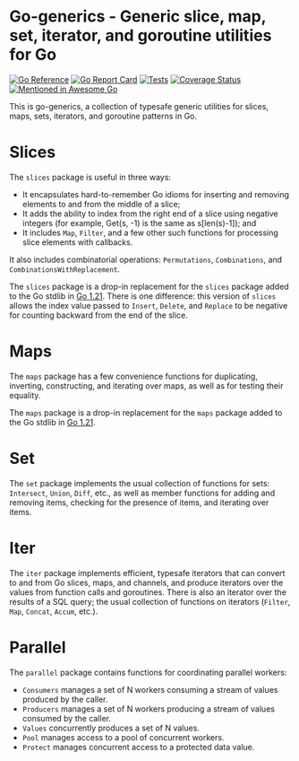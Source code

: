 # Go-generics - Generic slice, map, set, iterator, and goroutine utilities for Go

[![Go Reference](https://pkg.go.dev/badge/github.com/bobg/go-generics/v3.svg)](https://pkg.go.dev/github.com/bobg/go-generics/v3)
[![Go Report Card](https://goreportcard.com/badge/github.com/bobg/go-generics/v3)](https://goreportcard.com/report/github.com/bobg/go-generics/v3)
[![Tests](https://github.com/bobg/go-generics/actions/workflows/go.yml/badge.svg)](https://github.com/bobg/go-generics/actions/workflows/go.yml)
[![Coverage Status](https://coveralls.io/repos/github/bobg/go-generics/badge.svg?branch=master)](https://coveralls.io/github/bobg/go-generics?branch=master)
[![Mentioned in Awesome Go](https://awesome.re/mentioned-badge.svg)](https://github.com/avelino/awesome-go)

This is go-generics,
a collection of typesafe generic utilities
for slices, maps, sets, iterators, and goroutine patterns in Go.

# Slices

The `slices` package is useful in three ways:

- It encapsulates hard-to-remember Go idioms for inserting and removing elements to and from the middle of a slice;
- It adds the ability to index from the right end of a slice using negative integers
  (for example, Get(s, -1) is the same as s[len(s)-1]); and
- It includes `Map`, `Filter`, and a few other such functions
  for processing slice elements with callbacks.

It also includes combinatorial operations:
`Permutations`, `Combinations`, and `CombinationsWithReplacement`.

The `slices` package is a drop-in replacement
for the `slices` package
added to the Go stdlib
in [Go 1.21](https://go.dev/doc/go1.21#slices).
There is one difference:
this version of `slices`
allows the index value passed to `Insert`, `Delete`, and `Replace`
to be negative for counting backward from the end of the slice.

# Maps

The `maps` package has a few convenience functions
for duplicating, inverting, constructing, and iterating over maps,
as well as for testing their equality.

The `maps` package is a drop-in replacement
for the `maps` package
added to the Go stdlib
in [Go 1.21](https://go.dev/doc/go1.21#maps).

# Set

The `set` package implements the usual collection of functions for sets:
`Intersect`, `Union`, `Diff`, etc.,
as well as member functions for adding and removing items,
checking for the presence of items,
and iterating over items.

# Iter

The `iter` package implements efficient, typesafe iterators
that can convert to and from Go slices, maps, and channels,
and produce iterators over the values from function calls and goroutines.
There is also an iterator over the results of a SQL query;
the usual collection of functions on iterators
(`Filter`, `Map`, `Concat`, `Accum`, etc.).

# Parallel

The `parallel` package contains functions for coordinating parallel workers:

- `Consumers` manages a set of N workers consuming a stream of values produced by the caller.
- `Producers` manages a set of N workers producing a stream of values consumed by the caller.
- `Values` concurrently produces a set of N values.
- `Pool` manages access to a pool of concurrent workers.
- `Protect` manages concurrent access to a protected data value.
